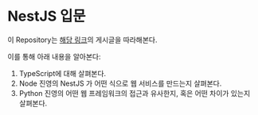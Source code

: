 # NestJS 입문

이 Repository는 [해당 링크](https://wikidocs.net/book/7059)의 게시글을 따라해본다.

이를 통해 아래 내용을 알아본다:

1. TypeScript에 대해 살펴본다.
1. Node 진영의 NestJS 가 어떤 식으로 웹 서비스를 만드는지 살펴본다.
1. Python 진영의 어떤 웹 프레임워크의 접근과 유사한지, 혹은 어떤 차이가 있는지 살펴본다.
